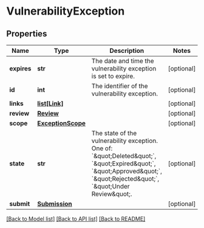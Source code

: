 # VulnerabilityException

## Properties
Name | Type | Description | Notes
------------ | ------------- | ------------- | -------------
**expires** | **str** | The date and time the vulnerability exception is set to expire. | [optional] 
**id** | **int** | The identifier of the vulnerability exception. | [optional] 
**links** | [**list[Link]**](Link.md) |  | [optional] 
**review** | [**Review**](Review.md) |  | [optional] 
**scope** | [**ExceptionScope**](ExceptionScope.md) |  | [optional] 
**state** | **str** | The state of the vulnerability exception. One of: &#x60;\&quot;Deleted\&quot;&#x60;, &#x60;\&quot;Expired\&quot;&#x60;, &#x60;\&quot;Approved\&quot;&#x60;, &#x60;\&quot;Rejected\&quot;&#x60;, &#x60;\&quot;Under Review\&quot;. | [optional] 
**submit** | [**Submission**](Submission.md) |  | [optional] 

[[Back to Model list]](../README.md#documentation-for-models) [[Back to API list]](../README.md#documentation-for-api-endpoints) [[Back to README]](../README.md)

